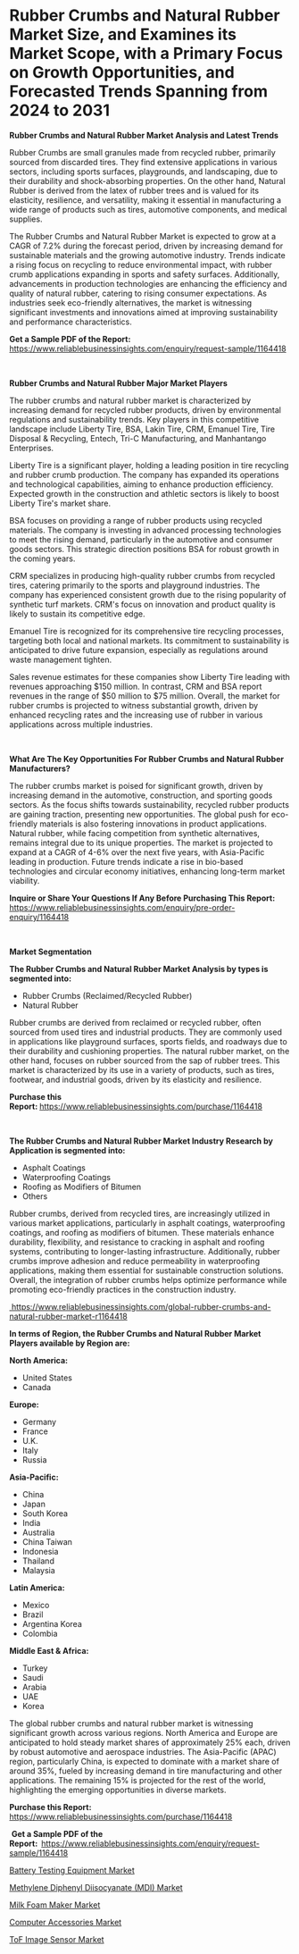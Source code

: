 <p><h1>Rubber Crumbs and Natural Rubber Market Size, and Examines its Market Scope, with a Primary Focus on Growth Opportunities, and Forecasted Trends Spanning from 2024 to 2031</h1></p><p><strong>Rubber Crumbs and Natural Rubber Market Analysis and Latest Trends</strong></p>
<p><p>Rubber Crumbs are small granules made from recycled rubber, primarily sourced from discarded tires. They find extensive applications in various sectors, including sports surfaces, playgrounds, and landscaping, due to their durability and shock-absorbing properties. On the other hand, Natural Rubber is derived from the latex of rubber trees and is valued for its elasticity, resilience, and versatility, making it essential in manufacturing a wide range of products such as tires, automotive components, and medical supplies.</p><p>The Rubber Crumbs and Natural Rubber Market is expected to grow at a CAGR of 7.2% during the forecast period, driven by increasing demand for sustainable materials and the growing automotive industry. Trends indicate a rising focus on recycling to reduce environmental impact, with rubber crumb applications expanding in sports and safety surfaces. Additionally, advancements in production technologies are enhancing the efficiency and quality of natural rubber, catering to rising consumer expectations. As industries seek eco-friendly alternatives, the market is witnessing significant investments and innovations aimed at improving sustainability and performance characteristics.</p></p>
<p><strong>Get a Sample PDF of the Report:&nbsp;</strong> <a href="https://www.reliablebusinessinsights.com/enquiry/request-sample/1164418?utm_campaign=835&utm_medium=2&utm_source=Github&utm_content=ia&utm_term=29092024&utm_id=rubber-crumbs-and-natural-rubber">https://www.reliablebusinessinsights.com/enquiry/request-sample/1164418</a></p>
<p>&nbsp;</p>
<p><strong>Rubber Crumbs and Natural Rubber Major Market Players</strong></p>
<p><p>The rubber crumbs and natural rubber market is characterized by increasing demand for recycled rubber products, driven by environmental regulations and sustainability trends. Key players in this competitive landscape include Liberty Tire, BSA, Lakin Tire, CRM, Emanuel Tire, Tire Disposal & Recycling, Entech, Tri-C Manufacturing, and Manhantango Enterprises.</p><p>Liberty Tire is a significant player, holding a leading position in tire recycling and rubber crumb production. The company has expanded its operations and technological capabilities, aiming to enhance production efficiency. Expected growth in the construction and athletic sectors is likely to boost Liberty Tire's market share.</p><p>BSA focuses on providing a range of rubber products using recycled materials. The company is investing in advanced processing technologies to meet the rising demand, particularly in the automotive and consumer goods sectors. This strategic direction positions BSA for robust growth in the coming years.</p><p>CRM specializes in producing high-quality rubber crumbs from recycled tires, catering primarily to the sports and playground industries. The company has experienced consistent growth due to the rising popularity of synthetic turf markets. CRM's focus on innovation and product quality is likely to sustain its competitive edge.</p><p>Emanuel Tire is recognized for its comprehensive tire recycling processes, targeting both local and national markets. Its commitment to sustainability is anticipated to drive future expansion, especially as regulations around waste management tighten.</p><p>Sales revenue estimates for these companies show Liberty Tire leading with revenues approaching $150 million. In contrast, CRM and BSA report revenues in the range of $50 million to $75 million. Overall, the market for rubber crumbs is projected to witness substantial growth, driven by enhanced recycling rates and the increasing use of rubber in various applications across multiple industries.</p></p>
<p>&nbsp;</p>
<p><strong>What Are The Key Opportunities For Rubber Crumbs and Natural Rubber Manufacturers?</strong></p>
<p><p>The rubber crumbs market is poised for significant growth, driven by increasing demand in the automotive, construction, and sporting goods sectors. As the focus shifts towards sustainability, recycled rubber products are gaining traction, presenting new opportunities. The global push for eco-friendly materials is also fostering innovations in product applications. Natural rubber, while facing competition from synthetic alternatives, remains integral due to its unique properties. The market is projected to expand at a CAGR of 4-6% over the next five years, with Asia-Pacific leading in production. Future trends indicate a rise in bio-based technologies and circular economy initiatives, enhancing long-term market viability.</p></p>
<p><strong>Inquire or Share Your Questions If Any Before Purchasing This Report:</strong> <a href="https://www.reliablebusinessinsights.com/enquiry/pre-order-enquiry/1164418?utm_campaign=835&utm_medium=2&utm_source=Github&utm_content=ia&utm_term=29092024&utm_id=rubber-crumbs-and-natural-rubber">https://www.reliablebusinessinsights.com/enquiry/pre-order-enquiry/1164418</a></p>
<p>&nbsp;</p>
<p><strong>Market Segmentation</strong></p>
<p><strong>The Rubber Crumbs and Natural Rubber Market Analysis by types is segmented into:</strong></p>
<p><ul><li>Rubber Crumbs (Reclaimed/Recycled Rubber)</li><li>Natural Rubber</li></ul></p>
<p><p>Rubber crumbs are derived from reclaimed or recycled rubber, often sourced from used tires and industrial products. They are commonly used in applications like playground surfaces, sports fields, and roadways due to their durability and cushioning properties. The natural rubber market, on the other hand, focuses on rubber sourced from the sap of rubber trees. This market is characterized by its use in a variety of products, such as tires, footwear, and industrial goods, driven by its elasticity and resilience.</p></p>
<p><strong>Purchase this Report:&nbsp;</strong><a href="https://www.reliablebusinessinsights.com/purchase/1164418?utm_campaign=835&utm_medium=2&utm_source=Github&utm_content=ia&utm_term=29092024&utm_id=rubber-crumbs-and-natural-rubber">https://www.reliablebusinessinsights.com/purchase/1164418</a></p>
<p>&nbsp;</p>
<p><strong>The Rubber Crumbs and Natural Rubber Market Industry Research by Application is segmented into:</strong></p>
<p><ul><li>Asphalt Coatings</li><li>Waterproofing Coatings</li><li>Roofing as Modifiers of Bitumen</li><li>Others</li></ul></p>
<p><p>Rubber crumbs, derived from recycled tires, are increasingly utilized in various market applications, particularly in asphalt coatings, waterproofing coatings, and roofing as modifiers of bitumen. These materials enhance durability, flexibility, and resistance to cracking in asphalt and roofing systems, contributing to longer-lasting infrastructure. Additionally, rubber crumbs improve adhesion and reduce permeability in waterproofing applications, making them essential for sustainable construction solutions. Overall, the integration of rubber crumbs helps optimize performance while promoting eco-friendly practices in the construction industry.</p></p>
<p><a href="https://www.reliablebusinessinsights.com/global-rubber-crumbs-and-natural-rubber-market-r1164418?utm_campaign=835&utm_medium=2&utm_source=Github&utm_content=ia&utm_term=29092024&utm_id=rubber-crumbs-and-natural-rubber">&nbsp;https://www.reliablebusinessinsights.com/global-rubber-crumbs-and-natural-rubber-market-r1164418</a></p>
<p><strong>In terms of Region, the Rubber Crumbs and Natural Rubber Market Players available by Region are:</strong></p>
<p>
    <p> <strong> North America: </strong>
        <ul>
            <li>United States</li>
            <li>Canada</li>
        </ul>
        </p> 
    <p> <strong> Europe: </strong>
        <ul>
            <li>Germany</li>
            <li>France</li>
            <li>U.K.</li>
            <li>Italy</li>
            <li>Russia</li>
        </ul>
        </p> 
    <p> <strong> Asia-Pacific: </strong>
        <ul>
            <li>China</li>
            <li>Japan</li>
            <li>South Korea</li>
            <li>India</li>
            <li>Australia</li>
            <li>China Taiwan</li>
            <li>Indonesia</li>
            <li>Thailand</li>
            <li>Malaysia</li>
        </ul>
        </p> 
    <p> <strong> Latin America: </strong>
        <ul>
            <li>Mexico</li>
            <li>Brazil</li>
            <li>Argentina Korea</li>
            <li>Colombia</li>
        </ul>
        </p> 
    <p> <strong> Middle East & Africa: </strong>
        <ul>
            <li>Turkey</li>
            <li>Saudi</li>
            <li>Arabia</li>
            <li>UAE</li>
            <li>Korea</li>
        </ul>
    </p>
    </p>
<p><p>The global rubber crumbs and natural rubber market is witnessing significant growth across various regions. North America and Europe are anticipated to hold steady market shares of approximately 25% each, driven by robust automotive and aerospace industries. The Asia-Pacific (APAC) region, particularly China, is expected to dominate with a market share of around 35%, fueled by increasing demand in tire manufacturing and other applications. The remaining 15% is projected for the rest of the world, highlighting the emerging opportunities in diverse markets.</p></p>
<p><strong>Purchase this Report: </strong><a href="https://www.reliablebusinessinsights.com/purchase/1164418?utm_campaign=835&utm_medium=2&utm_source=Github&utm_content=ia&utm_term=29092024&utm_id=rubber-crumbs-and-natural-rubber">https://www.reliablebusinessinsights.com/purchase/1164418</a></p>
<p>&nbsp;<strong>Get a Sample PDF of the Report:&nbsp;&nbsp;</strong><a href="https://www.reliablebusinessinsights.com/enquiry/request-sample/1164418?utm_campaign=835&utm_medium=2&utm_source=Github&utm_content=ia&utm_term=29092024&utm_id=rubber-crumbs-and-natural-rubber">https://www.reliablebusinessinsights.com/enquiry/request-sample/1164418</a></p>
<p><strong></strong></p>
<p><p><a href="https://issuu.com/reportprime-2/docs/battery-testing-equipment-market-si_cb9672ceaaf5fe?utm_campaign=835&utm_medium=2&utm_source=Github&utm_content=ia&utm_term=29092024&utm_id=rubber-crumbs-and-natural-rubber">Battery Testing Equipment Market</a></p><p><a href="https://github.com/ryanbell8967/Market-Research-Report-List-1/blob/main/methylene-diphenyl-diisocyanate-mdi-market.md?utm_campaign=835&utm_medium=2&utm_source=Github&utm_content=ia&utm_term=29092024&utm_id=rubber-crumbs-and-natural-rubber">Methylene Diphenyl Diisocyanate (MDI) Market</a></p><p><a href="https://www.linkedin.com/pulse/milk-foam-maker-industry-analysis-report-its-market-size-growing-e65tc?utm_campaign=835&utm_medium=2&utm_source=Github&utm_content=ia&utm_term=29092024&utm_id=rubber-crumbs-and-natural-rubber">Milk Foam Maker Market</a></p><p><a href="https://www.linkedin.com/pulse/future-innovation-global-computer-accessories-market-growth-kheve?utm_campaign=835&utm_medium=2&utm_source=Github&utm_content=ia&utm_term=29092024&utm_id=rubber-crumbs-and-natural-rubber">Computer Accessories Market</a></p><p><a href="https://issuu.com/reportprime-2/docs/tof-image-sensor-market-size-2030.p_cca61690569909?utm_campaign=835&utm_medium=2&utm_source=Github&utm_content=ia&utm_term=29092024&utm_id=rubber-crumbs-and-natural-rubber">ToF Image Sensor Market</a></p></p>